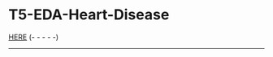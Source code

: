 # T5-EDA-Heart-Disease
[ HERE](https://https://www.kaggle.com/ikarus777/best-artworks-of-all-time)
(- - - - -) 
___________________________________________________________________________________
